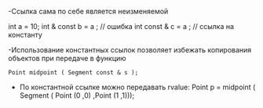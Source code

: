 
-Ссылка сама по себе является неизменяемой

int a = 10;
int & const b = a ; // ошибка
int const & c = a ; // ссылка на константу

-Использование константных ссылок позволяет избежать
копирования объектов при передаче в функцию
	
	Point midpoint ( Segment const & s );

- По константной ссылке можно передавать rvalue:
Point p = midpoint ( Segment ( Point (0 ,0) ,Point (1 ,1)));


